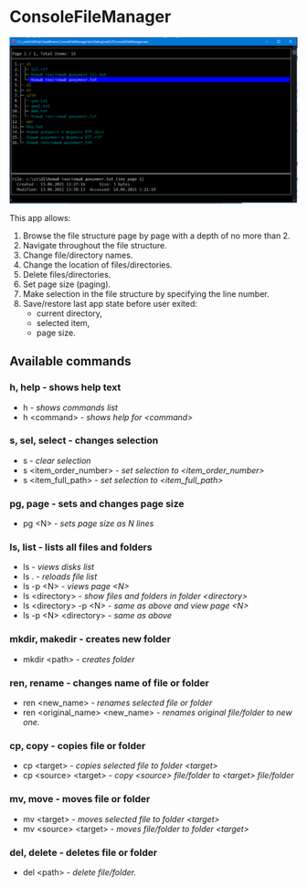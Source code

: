 # ConsoleFileManager

![](app_example.png)

This app allows: 
1. Browse the file structure page by page with a depth of no more than 2.  
2. Navigate throughout the file structure. 
3. Change file/directory names. 
4. Change the location of files/directories.
5. Delete files/directories.
6. Set page size (paging).
7. Make selection in the file structure by specifying the line number.
6. Save/restore last app state before user exited: 
    - current directory,
    - selected item,
    - page size.


## Available commands

###  h, help         - shows help text

- h           - *shows commands list*
- h &lt;command&gt; - *shows help for &lt;command&gt;*

### s, sel, select  - changes selection

- s                   - *clear selection*
- s &lt;item_order_number&gt; - *set selection to &lt;item_order_number&gt;*
- s &lt;item_full_path&gt; - *set selection to &lt;item_full_path&gt;*

### pg, page        - sets and changes page size

- pg &lt;N&gt; - *sets page size as N lines*

###  ls, list        - lists all files and folders

- ls                  - *views disks list*
- ls .                - *reloads file list*
- ls -p &lt;N&gt;             - *views page &lt;N&gt;*
- ls &lt;directory&gt;      - *show files and folders in folder &lt;directory&gt;*
- ls &lt;directory&gt; -p &lt;N&gt; - *same as above and view page &lt;N&gt;*
- ls -p &lt;N&gt; &lt;directory&gt; - *same as above*

###  mkdir, makedir  - creates new folder

- mkdir &lt;path&gt; - *creates folder*

###  ren, rename     - changes name of file or folder

- ren &lt;new_name&gt;                  - *renames selected file or folder*
- ren &lt;original_name&gt; &lt;new_name&gt;  - *renames original file/folder to new one.*


### cp, copy        - copies file or folder

- cp &lt;target&gt;          - *copies selected file to folder &lt;target&gt;*
- cp &lt;source&gt; &lt;target&gt; - *copy &lt;source&gt; file/folder to &lt;target&gt; file/folder*

### mv, move        - moves file or folder

- mv &lt;target&gt;          - *moves selected file to folder &lt;target&gt;*
- mv &lt;source&gt; &lt;target&gt; - *moves file/folder to folder &lt;target&gt;*

### del, delete     - deletes file or folder

- del &lt;path&gt; - *delete file/folder.*

